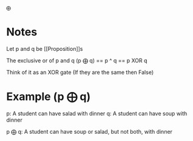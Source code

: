 ```COPY
⨁
```


# Notes
Let p and q be [[Proposition]]s

The exclusive or of p and q (p ⨁ q) == p ^ q == p XOR q

Think of it as an XOR gate (If they are the same then False)

# Example (p ⨁ q)
p: A student can have salad with dinner
q: A student can have soup with dinner

p ⨁ q: A student can have soup or salad, but not both, with dinner